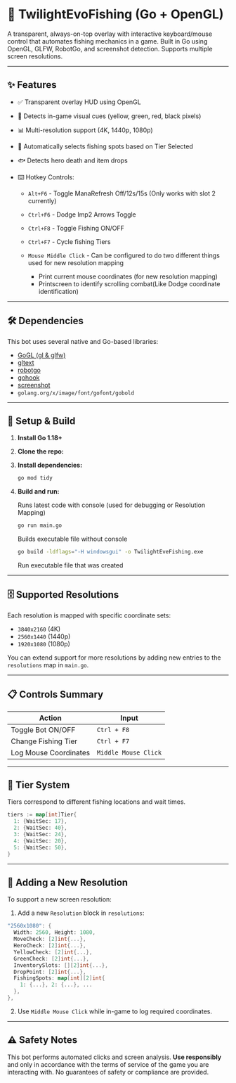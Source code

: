 # 🎣 TwilightEvoFishing (Go + OpenGL)

A transparent, always-on-top overlay with interactive keyboard/mouse control that automates fishing mechanics in a game. Built in Go using OpenGL, GLFW, RobotGo, and screenshot detection. Supports multiple screen resolutions.

---

## ✨ Features

* ✅ Transparent overlay HUD using OpenGL
* 👡 Detects in-game visual cues (yellow, green, red, black pixels)
* 📊 Multi-resolution support (4K, 1440p, 1080p)
* 🧠 Automatically selects fishing spots based on Tier Selected
* 🐟 Detects hero death and item drops
* ⌨️ Hotkey Controls:

  * `Alt+F6` - Toggle ManaRefresh Off/12s/15s (Only works with slot 2 currently)
  * `Ctrl+F6` - Dodge Imp2 Arrows Toggle
  * `Ctrl+F8` - Toggle Fishing ON/OFF
  * `Ctrl+F7` - Cycle fishing Tiers

  * `Mouse Middle Click` - Can be configured to do two different things used for new resolution mapping
    * Print current mouse coordinates (for new resolution mapping)
    * Printscreen to identify scrolling combat(Like Dodge coordinate identification)

---

## 🛠️ Dependencies

This bot uses several native and Go-based libraries:

* [GoGL (gl & glfw)](https://github.com/go-gl)
* [gltext](https://github.com/go-gl/gltext)
* [robotgo](https://github.com/go-vgo/robotgo)
* [gohook](https://github.com/robotn/gohook)
* [screenshot](https://github.com/kbinani/screenshot)
* `golang.org/x/image/font/gofont/gobold`

---

## 🧰 Setup & Build

1. **Install Go 1.18+**

2. **Clone the repo:**

3. **Install dependencies:**

   ```bash
   go mod tidy
   ```

4. **Build and run:**

   Runs latest code with console (used for debugging or Resolution Mapping)
   ```bash
   go run main.go
   ```


   Builds executable file without console
   ```bash
   go build -ldflags="-H windowsgui" -o TwilightEveFishing.exe
   ```
   Run executable file that was created

---

## 🗄️ Supported Resolutions

Each resolution is mapped with specific coordinate sets:

* `3840x2160` (4K)
* `2560x1440` (1440p)
* `1920x1080` (1080p)

You can extend support for more resolutions by adding new entries to the `resolutions` map in `main.go`.

---

## 📋 Controls Summary

| Action                | Input                |
| --------------------- | -------------------- |
| Toggle Bot ON/OFF     | `Ctrl + F8`          |
| Change Fishing Tier   | `Ctrl + F7`          |
| Log Mouse Coordinates | `Middle Mouse Click` |

---

## 🧠 Tier System

Tiers correspond to different fishing locations and wait times.

```go
tiers := map[int]Tier{
  1: {WaitSec: 17},
  2: {WaitSec: 40},
  3: {WaitSec: 24},
  4: {WaitSec: 20},
  5: {WaitSec: 50},
}
```

---

## 🔧 Adding a New Resolution

To support a new screen resolution:

1. Add a new `Resolution` block in `resolutions`:

```go
"2560x1080": {
  Width: 2560, Height: 1080,
  MoveCheck: [2]int{...},
  HeroCheck: [2]int{...},
  YellowCheck: [2]int{...},
  GreenCheck: [2]int{...},
  InventorySlots: [][2]int{...},
  DropPoint: [2]int{...},
  FishingSpots: map[int][2]int{
    1: {...}, 2: {...}, ...
  },
},
```

2. Use `Middle Mouse Click` while in-game to log required coordinates.

---

## ⚠️ Safety Notes

This bot performs automated clicks and screen analysis. **Use responsibly** and only in accordance with the terms of service of the game you are interacting with. No guarantees of safety or compliance are provided.
